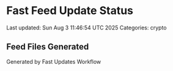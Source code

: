 # Fast Feed Update Status
Last updated: Sun Aug  3 11:46:54 UTC 2025
Categories: crypto

## Feed Files Generated

Generated by Fast Updates Workflow
